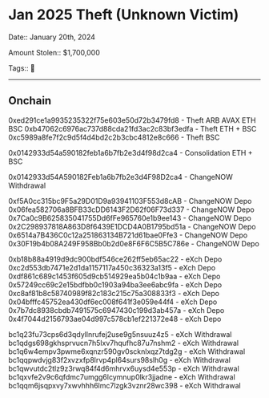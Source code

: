 # Jan 2025 Theft (Unknown Victim)

Date:: January 20th, 2024

Amount Stolen:: $1,700,000

Tags:: 🔑


---

## Onchain

0xed291ce1a9935235322f75e603e50d72b3479fd8 - Theft ARB AVAX ETH BSC
0xb47062c6976ac737d88cda21fd3ac2c83bf3edfa - Theft ETH + BSC
0xc5989a8fe7f2c9d5f4d4bd2c2b3cbc4812e8c666 - Theft BSC

0x0142933d54a590182feb1a6b7fb2e3d4f98d2ca4 - Consolidation ETH + BSC

0x0142933d54A590182Feb1a6b7fb2e3d4F98D2ca4 - ChangeNOW Withdrawal

0xf5A0cc315bc9F5a29D01D9a93941103F553d8cAB - ChangeNOW Depo
0x06fea582706a8BFB33cDD6143F2D62f06F73d337 - ChangeNOW Depo
0x7Ca0c9B625835041755Dd6fFe965760e1b9ee143 - ChangeNOW Depo
0x2C298937818A863D8f6439E1DCD4A0B1795bd51a - ChangeNOW Depo
0x6514a7B436C0c12a251863134B721d61bae0Ffe3 - ChangeNOW Depo
0x30F19b4b08A249F958Bb0b2d0e8F6F6C5B5C786e - ChangeNOW Depo

0xb18b88a4919d9dc900bdf546ce262ff5eb65ac22 - eXch Depo
0xc2d553db7471e2d1da1157117a450c36323a13f5 - eXch Depo
0xdf861c689c1453f605d9cb514929ea5b04c1b9aa - eXch Depo
0x57249cc69c2e15bdfbb0c1903a94ba3ee6abc9fa - eXch Depo
0xc8af81b8c58740989f82c183c215c75a308833f3 - eXch Depo
0x04bfffc45752ea430df6ec008f641f3e059e44f4 - eXch Depo
0x7b7dc8938cbdb7491575c6947430c199d3ab457a - eXch Depo
0x4f7044d2156793ae04d997c578cb1ef221372e48 - eXch Depo

bc1q23fu73cps6d3qdyllnrufej2use9g5nsuuz4z5 - eXch Withdrawal
bc1qdgs698gkhsprvucn7h5lxv7hqufhc87u7nshm2 - eXch Withdrawal
bc1q6w4empv3pwme6xqnzr590gv0scknlxqz7tdg2g - eXch Withdrawal
bc1qqpwdvjg83f2xvzxfp8lrvp4pl64surs98slh0g - eXch Withdrawal
bc1qwvutdc2tlz9z3rwq84f4d6mhrvx6uysd4e553p - eXch Withdrawal
bc1qxvfe2v9c6qfdmc7umgg6lcymnup0lkr3jjadne - eXch Withdrawal
bc1qqm6jsqpxvy7xwvhhh6lmc7lzgk3vznr28wc398 - eXch Withdrawal
